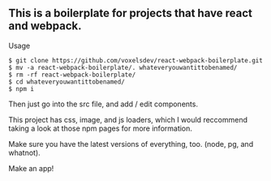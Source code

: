 
This is a boilerplate for projects that have react and webpack.
--
Usage

```
$ git clone https://github.com/voxelsdev/react-webpack-boilerplate.git
$ mv -a react-webpack-boilerplate/. whateveryouwantittobenamed/
$ rm -rf react-webpack-boilerplate/
$ cd whateveryouwantittobenamed/
$ npm i
```

Then just go into the src file, and add / edit components.

This project has css, image, and js loaders, which I would reccommend taking a look at those npm pages for more information.

Make sure you have the latest versions of everything, too. (node, pg, and whatnot).

Make an app!
